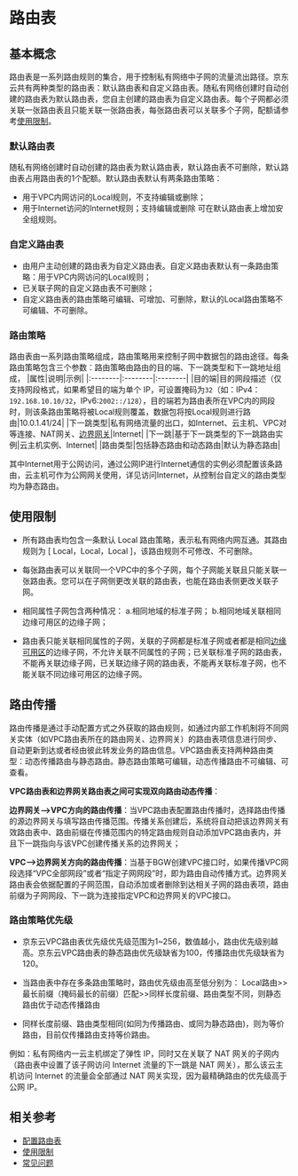 # 路由表

## 基本概念

路由表是一系列路由规则的集合，用于控制私有网络中子网的流量流出路径。京东云共有两种类型的路由表：默认路由表和自定义路由表。随私有网络创建时自动创建的路由表为默认路由表，您自主创建的路由表为自定义路由表。每个子网都必须关联一张路由表且只能关联一张路由表，每张路由表可以关联多个子网，配额请参考[使用限制](../Restrictions.md)。

### 默认路由表

随私有网络创建时自动创建的路由表为默认路由表，默认路由表不可删除，默认路由表占用路由表的1个配额。默认路由表默认有两条路由策略：

- 用于VPC内网访问的Local规则，不支持编辑或删除；
- 用于Internet访问的Internet规则；支持编辑或删除
可在默认路由表上增加安全组规则。



### 自定义路由表

- 由用户主动创建的路由表为自定义路由表。自定义路由表默认有一条路由策略：用于VPC内网访问的Local规则；
- 已关联子网的自定义路由表不可删除；
- 自定义路由表的路由策略可编辑、可增加、可删除，默认的Local路由策略不可编辑、不可删除。


### 路由策略

路由表由一系列路由策略组成，路由策略用来控制子网中数据包的路由途径。每条路由策略包含三个参数：路由策略由路由的目的端、下一跳类型和下一跳地址组成，
|属性|说明|示例|
|:--------|:--------|:--------|
|目的端|目的网段描述（仅支持网段格式，如果希望目的端为单个 IP，可设置掩码为`32`（如：IPv4：`192.168.10.10/32`，IPv6:`2002::/128`），目的端若为路由表所在VPC内的网段时，则该条路由策略将被Local规则覆盖，数据包将按Local规则进行路由|10.0.1.41/24|
|下一跳类型|私有网络流量的出口，如Internet、云主机、VPC对等连接、NAT网关、[边界网关](https://docs.jdcloud.com/cn/direct-connection/border-gateway-features)|Internet|
|下一跳|基于下一跳类型的下一跳路由实例|云主机实例、Internet|
|路由类型|包括静态路由和动态路由|默认为静态路由|

其中Internet用于公网访问，通过公网IP进行Internet通信的实例必须配置该条路由，云主机可作为公网网关使用，详见访问Internet，从控制台自定义的路由类型均为静态路由。
 

## 使用限制

- 所有路由表均包含一条默认 Local 路由策略，表示私有网络内网互通。其路由规则为 [ Local，Local，Local ]，该路由规则不可修改、不可删除。
- 每张路由表可以关联同一个VPC中的多个子网，每个子网能关联且只能关联一张路由表。您可以在子网侧更改关联的路由表，也能在路由表侧更改关联子网。
- 相同属性子网包含两种情况：
  a.相同地域的标准子网；
  b.相同地域关联相同边缘可用区的边缘子网；

- 路由表只能关联相同属性的子网，关联的子网都是标准子网或者都是相同[边缘可用区](../Region-Az.md)的边缘子网，不允许关联不同属性的子网；已关联标准子网的路由表，不能再关联边缘子网，已关联边缘子网的路由表，不能再关联标准子网，也不能关联不同边缘可用区的边缘子网。


## 路由传播

  路由传播是通过手动配置方式之外获取的路由规则，如通过内部工作机制将不同网关实体（如VPC路由表所在的路由网关、边界网关）的路由表项信息进行同步、自动更新到达或者经由彼此转发业务的路由信息。VPC路由表支持两种路由类型：动态传播路由与静态路由。静态路由策略可编辑，动态传播路由不可编辑、可查看。

**VPC路由表和边界网关路由表之间可实现双向路由动态传播**：

**边界网关-->VPC方向的路由传播**：当VPC路由表配置路由传播时，选择路由传播的源边界网关与填写路由传播范围。传播关系创建后，系统将自动把该边界网关有效路由表中、路由前缀在传播范围内的特定路由规则自动添加VPC路由表内，并且下一跳指向与该VPC创建传播关系的边界网关；

**VPC-->边界网关方向的路由传播**：当基于BGW创建VPC接口时，如果传播VPC网段选择“VPC全部网段”或者“指定子网网段”时，即为路由自动传播方式。边界网关路由表会依据配置的子网范围，自动添加或者删除到达相关子网的路由表项，路由前缀为子网网段、下一跳为连接指定VPC和边界网关的VPC接口。

### **路由策略优先级**

- 京东云VPC路由表优先级优先级范围为1~256，数值越小，路由优先级别越高。京东云VPC路由表的静态路由优先级缺省为100，传播路由优先级缺省为120。

- 当路由表中存在多条路由策略时，路由优先级由高至低分别为： Local路由>>最长前缀（掩码最长的前缀）匹配>>同样长度前缀、路由类型不同，则静态路由优于动态传播路由
    
- 同样长度前缀、路由类型相同(如同为传播路由、或同为静态路由)，则为等价路由，目前仅传播路由支持等价路由。

例如：私有网络内一云主机绑定了弹性 IP，同时又在关联了 NAT 网关的子网内（路由表中设置了该子网访问 Internet 流量的下一跳是 NAT 网关），那么该云主机访问 Internet 的流量会全部通过 NAT 网关实现，因为最精确路由的优先级高于公网 IP。

## 相关参考

- [配置路由表](../../Operation-Guide/Route-Table-Configuration.md)
- [使用限制](../Restrictions.md)
- [常见问题](../../FAQ/FAQ.md)
